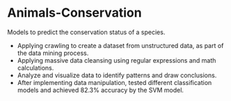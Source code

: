 # Animals-Conservation

Models to predict the conservation status of a species.
- Applying crawling to create a dataset from unstructured data, as part of the data mining process.
- Applying massive data cleansing using regular expressions and math calculations.
- Analyze and visualize data to identify patterns and draw conclusions.
- After implementing data manipulation, tested different classification models and achieved 82.3% accuracy by the SVM model.
